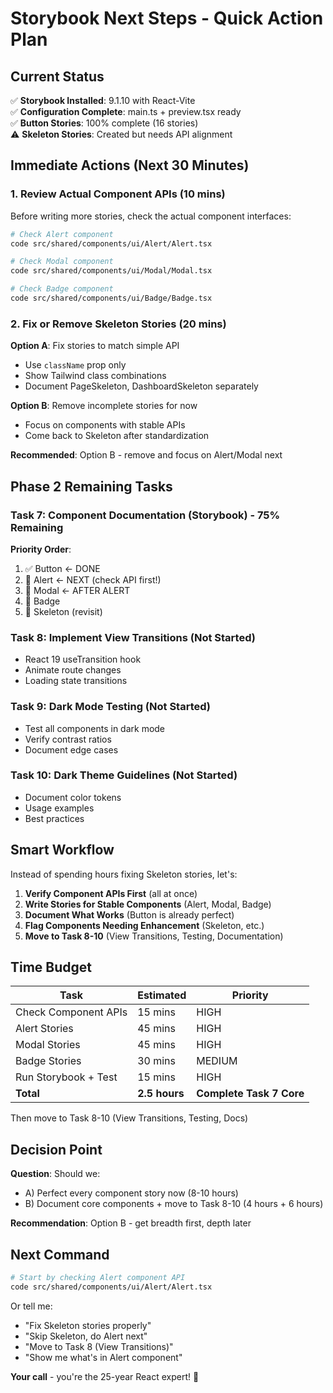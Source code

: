 # Storybook Next Steps - Quick Action Plan

## Current Status

✅ **Storybook Installed**: 9.1.10 with React-Vite  
✅ **Configuration Complete**: main.ts + preview.tsx ready  
✅ **Button Stories**: 100% complete (16 stories)  
⚠️ **Skeleton Stories**: Created but needs API alignment

## Immediate Actions (Next 30 Minutes)

### 1. Review Actual Component APIs (10 mins)

Before writing more stories, check the actual component interfaces:

```bash
# Check Alert component
code src/shared/components/ui/Alert/Alert.tsx

# Check Modal component
code src/shared/components/ui/Modal/Modal.tsx

# Check Badge component
code src/shared/components/ui/Badge/Badge.tsx
```

### 2. Fix or Remove Skeleton Stories (20 mins)

**Option A**: Fix stories to match simple API

- Use `className` prop only
- Show Tailwind class combinations
- Document PageSkeleton, DashboardSkeleton separately

**Option B**: Remove incomplete stories for now

- Focus on components with stable APIs
- Come back to Skeleton after standardization

**Recommended**: Option B - remove and focus on Alert/Modal next

## Phase 2 Remaining Tasks

### Task 7: Component Documentation (Storybook) - 75% Remaining

**Priority Order**:

1. ✅ Button ← DONE
2. 🔄 Alert ← NEXT (check API first!)
3. 🔄 Modal ← AFTER ALERT
4. 🔄 Badge
5. 🔄 Skeleton (revisit)

### Task 8: Implement View Transitions (Not Started)

- React 19 useTransition hook
- Animate route changes
- Loading state transitions

### Task 9: Dark Mode Testing (Not Started)

- Test all components in dark mode
- Verify contrast ratios
- Document edge cases

### Task 10: Dark Theme Guidelines (Not Started)

- Document color tokens
- Usage examples
- Best practices

## Smart Workflow

Instead of spending hours fixing Skeleton stories, let's:

1. **Verify Component APIs First** (all at once)
2. **Write Stories for Stable Components** (Alert, Modal, Badge)
3. **Document What Works** (Button is already perfect)
4. **Flag Components Needing Enhancement** (Skeleton, etc.)
5. **Move to Task 8-10** (View Transitions, Testing, Documentation)

## Time Budget

| Task                 | Estimated     | Priority                 |
| -------------------- | ------------- | ------------------------ |
| Check Component APIs | 15 mins       | HIGH                     |
| Alert Stories        | 45 mins       | HIGH                     |
| Modal Stories        | 45 mins       | HIGH                     |
| Badge Stories        | 30 mins       | MEDIUM                   |
| Run Storybook + Test | 15 mins       | HIGH                     |
| **Total**            | **2.5 hours** | **Complete Task 7 Core** |

Then move to Task 8-10 (View Transitions, Testing, Docs)

## Decision Point

**Question**: Should we:

- A) Perfect every component story now (8-10 hours)
- B) Document core components + move to Task 8-10 (4 hours + 6 hours)

**Recommendation**: Option B - get breadth first, depth later

## Next Command

```bash
# Start by checking Alert component API
code src/shared/components/ui/Alert/Alert.tsx
```

Or tell me:

- "Fix Skeleton stories properly"
- "Skip Skeleton, do Alert next"
- "Move to Task 8 (View Transitions)"
- "Show me what's in Alert component"

**Your call** - you're the 25-year React expert! 🚀
